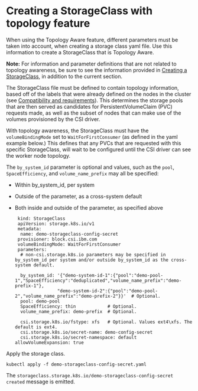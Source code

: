 # Creating a StorageClass with topology feature

When using the Topology Aware feature, different parameters must be taken into account, when creating a storage class yaml file. Use this information to create a StorageClass that is Topology Aware.

**Note:** For information and parameter definitions that are not related to topology awareness, be sure to see the information provided in [Creating a StorageClass](csi_ug_config_create_storageclasses.md), in addition to the current section.


The StorageClass file must be defined to contain topology information, based off of the labels that were already defined on the nodes in the cluster (see [Compatibility and requirements](content\installation\csi_ug_requirements.md)). This determines the storage pools that are then served as candidates for PersistentVolumeClaim (PVC) requests made, as well as the subset of nodes that can make use of the volumes provisioned by the CSI driver.

With topology awareness, the StorageClass must have the `volumeBindingMode` set to `WaitForFirstConsumer` (as defined in the yaml example below.) This defines that any PVCs that are requested with this specific StorageClass, will wait to be configured until the CSI driver can see the worker node topology.

The `by_system_id` parameter is optional and values, such as the `pool`, `SpaceEfficiency`, and `volume_name_prefix` may all be specified:
- Within by_system_id, per system
- Outside of the parameter, as a cross-system default
- Both inside and outside of the parameter, as specified above
  
  ```
   kind: StorageClass
   apiVersion: storage.k8s.io/v1
   metadata:
    name: demo-storageclass-config-secret
   provisioner: block.csi.ibm.com
   volumeBindingMode: WaitForFirstConsumer
   parameters:
    # non-csi.storage.k8s.io parameters may be specified in by_system_id per system and/or outside by_system_id as the cross-system default.

    by_system_id: '{"demo-system-id-1":{"pool":"demo-pool-1","SpaceEfficiency":"deduplicated","volume_name_prefix":"demo-prefix-1"},
                  "demo-system-id-2":{"pool":"demo-pool-2","volume_name_prefix":"demo-prefix-2"}}'  # Optional.
    pool: demo-pool
    SpaceEfficiency: thin            # Optional.
    volume_name_prefix: demo-prefix  # Optional.

    csi.storage.k8s.io/fstype: xfs   # Optional. Values ext4\xfs. The default is ext4.
    csi.storage.k8s.io/secret-name: demo-config-secret
    csi.storage.k8s.io/secret-namespace: default
  allowVolumeExpansion: true
  ```
Apply the storage class.

  ```
  kubectl apply -f demo-storageclass-config-secret.yaml
  ```
The `storageclass.storage.k8s.io/demo-storageclass-config-secret created` message is emitted.


